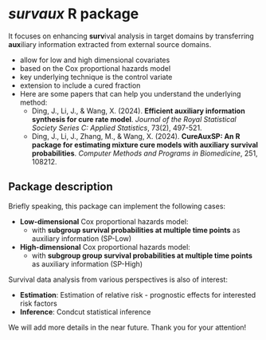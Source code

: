 # *survaux* R package
It focuses on enhancing **surv**ival analysis in target domains by transferring **aux**iliary information extracted from external source domains. 
- allow for low and high dimensional covariates
- based on the Cox proportional hazards model
- key underlying technique is the control variate
- extension to include a cured fraction
- Here are some papers that can help you understand the underlying method:
  - Ding, J., Li, J., & Wang, X. (2024). **Efficient auxiliary information synthesis for cure rate model**. *Journal of the Royal Statistical Society Series C: Applied Statistics*, 73(2), 497-521.
  - Ding, J., Li, J., Zhang, M., & Wang, X. (2024). **CureAuxSP: An R package for estimating mixture cure models with auxiliary survival probabilities**. *Computer Methods and Programs in Biomedicine*, 251, 108212. 


## Package description

Briefly speaking, this package can implement the following cases:
- **Low-dimensional** Cox proportional hazards model:
  - with **subgroup survival probabilities at multiple time points** as auxiliary information (SP-Low)
- **High-dimensional** Cox proportional hazards model:
  - with **subgroup group survival probabilities at multiple time points** as auxiliary information (SP-High)

Survival data analysis from various perspectives is also of interest: 
- **Estimation**: Estimation of relative risk - prognostic effects for interested risk factors
- **Inference**: Condcut statistical inference

We will add more details in the near future. Thank you for your attention!
